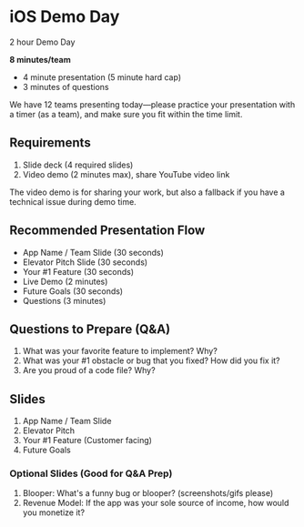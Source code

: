 # iOS Demo Day

2 hour Demo Day

**8 minutes/team**
* 4 minute presentation (5 minute hard cap)
* 3 minutes of questions

We have 12 teams presenting today—please practice your presentation with a timer (as a team), and make sure you fit within the time limit.

## Requirements

1. Slide deck (4 required slides)
2. Video demo (2 minutes max), share YouTube video link

The video demo is for sharing your work, but also a fallback if you have a technical issue during demo time.

## Recommended Presentation Flow

* App Name / Team Slide (30 seconds)
* Elevator Pitch Slide (30 seconds)
* Your #1 Feature (30 seconds)
* Live Demo (2 minutes)
* Future Goals (30 seconds)
* Questions (3 minutes)

## Questions to Prepare (Q&A)

1. What was your favorite feature to implement? Why?
2. What was your #1 obstacle or bug that you fixed? How did you fix it?
3. Are you proud of a code file? Why?

## Slides

1. App Name / Team Slide
2. Elevator Pitch
3. Your #1 Feature (Customer facing)
4. Future Goals

### Optional Slides (Good for Q&A Prep)

1. Blooper: What's a funny bug or blooper? (screenshots/gifs please)
2. Revenue Model: If the app was your sole source of income, how would you monetize it?

